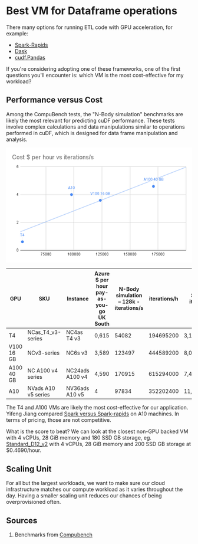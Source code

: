 # Best VM for Dataframe operations

There many options for running ETL code with GPU acceleration, for example:
- [Spark-Rapids](https://nvidia.github.io/spark-rapids/)
- [Dask](https://docs.dask.org/en/stable/)
- [cudf.Pandas](https://rapids.ai/cudf-pandas/)

If you're considering adopting one of these frameworks, one of the first questions you'll encounter is: which VM is the most cost-effective for my workload?

## Performance versus Cost

Among the CompuBench tests, the "N-Body simulation" benchmarks are likely the most relevant for predicting cuDF performance. These tests involve complex calculations and data manipulations similar to operations performed in cuDF, which is designed for data frame manipulation and analysis. 


![](./img/gpu-cost-vs-performance-nbody.png)

| GPU        | SKU                 | Instance        | Azure $ per hour pay-as-you-go UK South | N-Body simulation – 128k - iterations/s | iterations/h | $/billion iterations | $/billion iterations |
|------------|---------------------|-----------------|-----------------------------------------|-----------------------------------------|--------------|----------------------|----------------------|
| T4         | NCas_T4_v3-series   | NC4as T4 v3     |                                   0,615 |                                   54082 |    194695200 |          3,158783576 |          3,158783576 |
| V100 16 GB | NCv3-series         | NC6s v3         |                                   3,589 |                                  123497 |    444589200 |          8,072620747 |          8,072620747 |
| A100 40 GB | NC A100 v4 series   | NC24ads A100 v4 |                                   4,590 |                                  170915 |    615294000 |          7,459848463 |          7,459848463 |
| A10        | NVads A10 v5 series | NV36ads A10 v5  |                                       4 |                                   97834 |    352202400 |          11,35710603 |          11,35710603 |

The T4 and A100 VMs are likely the most cost-effective for our application. 
Yifeng Jiang compared [Spark versus Spark-rapids](https://uprush.medium.com/accelerating-apache-spark-with-rapids-on-gpu-27b2b8a77344) on A10 machines. In terms of pricing, those are not competitive.

What is the score to beat? 
We can look at the closest non-GPU backed VM with 4	vCPUs, 28 GiB memory and 180 SSD GB storage, eg. [Standard_D12_v2](https://learn.microsoft.com/nl-nl/azure/virtual-machines/dv2-dsv2-series-memory) with 4 vCPUs, 28 GiB memory and 200 SSD GB storage at $0.4690/hour. 

## Scaling Unit

For all but the largest workloads, we want to make sure our cloud infrastructure matches our compute workload as it varies throughout the day. Having a smaller scaling unit reduces our chances of being overprovisioned often.

## Sources

1. Benchmarks from [Compubench](https://compubench.com)